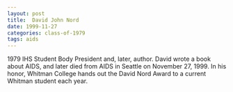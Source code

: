 ```yaml
---
layout: post
title:  David John Nord
date: 1999-11-27
categories: class-of-1979
tags: aids
---
```


1979 IHS Student Body President and, later, author. David wrote a book about AIDS, and later died from AIDS in Seattle on November 27, 1999. In his honor, Whitman College hands out the David Nord Award to a current Whitman student each year.


